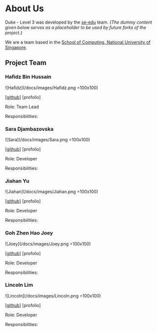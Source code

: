 # About Us

Duke - Level 3 was developed by the [se-edu](https://se-edu.github.io/docs/Team.html) team.
*{The dummy content given below serves as a placeholder to be used by future forks of the project.}*

We are a team based in the [School of Computing, National University of Singapore](http://www.comp.nus.edu.sg/).



## Project Team

### Hafidz Bin Hussain

![Hafidz](/docs/images/Hafidz.png =100x100)

[[github](https://github.com/9hafidz6)] [profolio]

Role: Team Lead

Responsibilities:

### Sara Djambazovska

![Sara](/docs/images/Sara.png =100x100)

[[github](https://github.com/saradj/)] [profolio]

Role: Developer

Responsibilities:

### Jiahan Yu

![Jiahan](/docs/images/Jiahan.png =100x100)

[[github](https://github.com/VirginiaYu)] [profolio]

Role: Developer

Responsibilities:

### Goh Zhen Hao Joey

![Joey](/docs/images/Joey.png =100x100)

[[github](https://github.com/x3chillax)] [profolio]

Role: Developer

Responsibilities:

### Lincoln Lim

![Lincoln](/docs/images/Lincoln.png =100x100)

[[github](https://github.com/CEGLincoln)] [profolio]

Role: Developer

Responsibilities:
